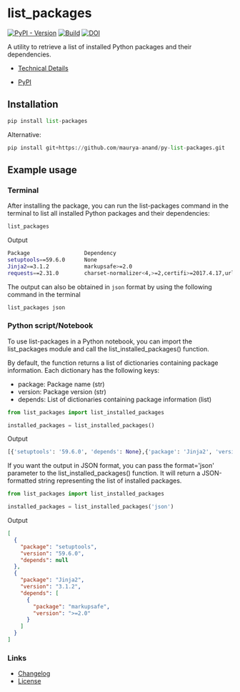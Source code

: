 # list_packages

[![PyPI - Version](https://img.shields.io/pypi/v/list-packages)](https://pypi.org/project/list-packages)
[![Build](https://github.com/maurya-anand/py-list-packages/actions/workflows/python-package.yml/badge.svg?branch=main)](https://github.com/maurya-anand/py-list-packages/actions/workflows/python-package.yml)
[![DOI](https://zenodo.org/badge/DOI/10.5281/zenodo.8205590.svg)](https://doi.org/10.5281/zenodo.8205590)

A utility to retrieve a list of installed Python packages and their dependencies.

- [Technical Details](https://py-list-packages.readthedocs.io/)

- [PyPI](https://pypi.org/project/list-packages)

## Installation

``` python
pip install list-packages
```

Alternative:

``` python
pip install git+https://github.com/maurya-anand/py-list-packages.git
```

## Example usage

### Terminal

After installing the package, you can run the list-packages command in the terminal to list all installed Python packages and their dependencies:

``` bash
list_packages
```

Output

``` bash
Package                 Dependency
setuptools==59.6.0      None
Jinja2==3.1.2           markupsafe>=2.0
requests==2.31.0        charset-normalizer<4,>=2,certifi>=2017.4.17,urllib3<3,>=1.21.1,idna<4,>=2.5
```

The output can also be obtained in `json` format by using the following command in the terminal

``` bash
list_packages json
```

### Python script/Notebook

To use list-packages in a Python notebook, you can import the list_packages module and call the list_installed_packages() function.

By default, the function returns a list of dictionaries containing package information. Each dictionary has the following keys:

- package: Package name (str)
- version: Package version (str)
- depends: List of dictionaries containing package information (list)

``` python
from list_packages import list_installed_packages

installed_packages = list_installed_packages()
```

Output

``` python
[{'setuptools': '59.6.0', 'depends': None},{'package': 'Jinja2', 'version': '3.1.2', 'depends': [{'package': 'markupsafe', 'version': '>=2.0'}]}]
```

If you want the output in JSON format, you can pass the format='json' parameter to the list_installed_packages() function. It will return a JSON-formatted string representing the list of installed packages.

``` python
from list_packages import list_installed_packages

installed_packages = list_installed_packages('json')
```

Output

``` json
[
  {
    "package": "setuptools",
    "version": "59.6.0",
    "depends": null
  },
  {
    "package": "Jinja2",
    "version": "3.1.2",
    "depends": [
      {
        "package": "markupsafe",
        "version": ">=2.0"
      }
    ]
  }
]
```

### Links

- [Changelog](./CHANGELOG.md)
- [License](./LICENSE)
